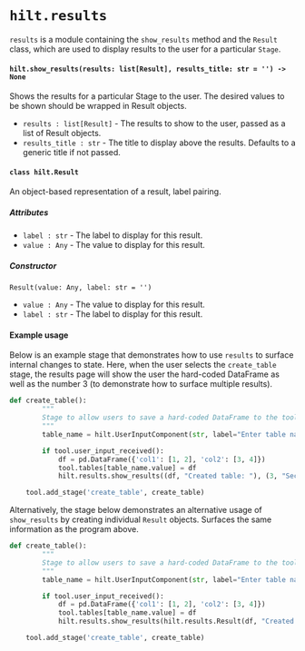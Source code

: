 # `hilt.results`
`results` is a module containing the `show_results` method and the `Result` class, which are used to display results to the user for a particular `Stage`.

#### `hilt.show_results(results: list[Result], results_title: str = '') -> None`

Shows the results for a particular Stage to the user. The desired values to be shown should be wrapped in Result objects.

- `results : list[Result]` - The results to show to the user, passed as a list of Result objects.
- `results_title : str` - The title to display above the results. Defaults to a generic title if not passed.

#### `class hilt.Result`
An object-based representation of a result, label pairing.
##### Attributes
- `label : str` - The label to display for this result.
- `value : Any` - The value to display for this result.
##### Constructor
`Result(value: Any, label: str = '')`
- `value : Any` - The value to display for this result.
- `label : str` - The label to display for this result.

#### Example usage
Below is an example stage that demonstrates how to use `results` to surface internal changes to state. Here, when the user selects the `create_table` stage, the results page will show the user the hard-coded DataFrame as well as the number 3 (to demonstrate how to surface multiple results). 

```python
def create_table():
        """
        Stage to allow users to save a hard-coded DataFrame to the tool's Tables with a user-inputted name. 
        """
        table_name = hilt.UserInputComponent(str, label="Enter table name: ")

        if tool.user_input_received():
            df = pd.DataFrame({'col1': [1, 2], 'col2': [3, 4]})
            tool.tables[table_name.value] = df
            hilt.results.show_results((df, "Created table: "), (3, "Second number"))

    tool.add_stage('create_table', create_table)
```

Alternatively, the stage below demonstrates an alternative usage of `show_results` by creating individual `Result` objects. Surfaces the same information as the program above.
```python
def create_table():
        """
        Stage to allow users to save a hard-coded DataFrame to the tool's Tables with a user-inputted name. 
        """
        table_name = hilt.UserInputComponent(str, label="Enter table name: ")

        if tool.user_input_received():
            df = pd.DataFrame({'col1': [1, 2], 'col2': [3, 4]})
            tool.tables[table_name.value] = df
            hilt.results.show_results(hilt.results.Result(df, "Created table: "), hilt.results.Result(3, "Second number"))

    tool.add_stage('create_table', create_table)
```
